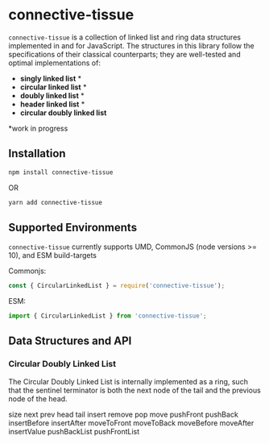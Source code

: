 # connective-tissue

`connective-tissue` is a collection of linked list and ring data structures implemented in and for JavaScript. The structures in this library follow the specifications of their classical counterparts; they are well-tested and optimal implementations of:

- **singly linked list** *
- **circular linked list** *
- **doubly linked list** *
- **header linked list** *
- **circular doubly linked list**

*work in progress
## Installation

```bash
npm install connective-tissue
```

OR

```bash
yarn add connective-tissue
```

## Supported Environments

`connective-tissue` currently supports UMD, CommonJS (node versions >= 10), and ESM build-targets

Commonjs:

```js
const { CircularLinkedList } = require('connective-tissue');
```

ESM:

```js
import { CircularLinkedList } from 'connective-tissue';
```

## Data Structures and API

### Circular Doubly Linked List

The Circular Doubly Linked List is internally implemented as a ring, such that the sentinel terminator is both the next node of the tail and the previous node of the head.

size
next
prev
head
tail
insert
remove
pop
move
pushFront
pushBack
insertBefore
insertAfter
moveToFront
moveToBack
moveBefore
moveAfter
insertValue
pushBackList
pushFrontList
